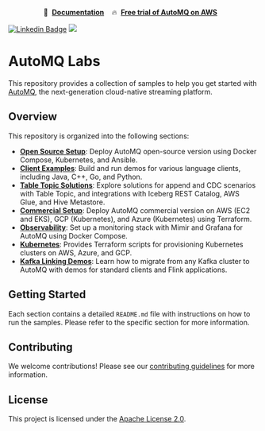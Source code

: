 <div align="center">
<p align="center">
  📑&nbsp <a
    href="https://www.automq.com/docs/automq/what-is-automq/overview?utm_source=github_automq"
    target="_blank"
  ><b>Documentation</b></a>&nbsp&nbsp&nbsp
  🔥&nbsp <a
    href="https://www.automq.com/docs/automq-cloud/getting-started/install-byoc-environment/aws/install-env-from-marketplace?utm_source=github_automq"
    target="_blank"
  ><b>Free trial of AutoMQ on AWS</b></a>&nbsp&nbsp&nbsp
</p>
</div>

[![Linkedin Badge](https://img.shields.io/badge/-LinkedIn-blue?style=flat-square&logo=Linkedin&logoColor=white&link=https://www.linkedin.com/company/automq)](https://www.linkedin.com/company/automq)
[![](https://badgen.net/badge/Slack/Join%20AutoMQ/0abd59?icon=slack)](https://join.slack.com/t/automq/shared_invite/zt-29h17vye9-thf31ebIVL9oXuRdACnOIA)


# AutoMQ Labs

This repository provides a collection of samples to help you get started with [AutoMQ](https://www.automq.com), the next-generation cloud-native streaming platform.

## Overview

This repository is organized into the following sections:

*   **[Open Source Setup](./opensource-setup/)**: Deploy AutoMQ open-source version using Docker Compose, Kubernetes, and Ansible.
*   **[Client Examples](./client-examples/)**: Build and run demos for various language clients, including Java, C++, Go, and Python.
*   **[Table Topic Solutions](./table-topic-solutions/)**: Explore solutions for append and CDC scenarios with Table Topic, and integrations with Iceberg REST Catalog, AWS Glue, and Hive Metastore.
*   **[Commercial Setup](./commercial-setup/)**: Deploy AutoMQ commercial version on AWS (EC2 and EKS), GCP (Kubernetes), and Azure (Kubernetes) using Terraform.
*   **[Observability](./observability/)**: Set up a monitoring stack with Mimir and Grafana for AutoMQ using Docker Compose.
*   **[Kubernetes](./kubernetes/)**: Provides Terraform scripts for provisioning Kubernetes clusters on AWS, Azure, and GCP.
*   **[Kafka Linking Demos](./kafka-linking-demos/)**: Learn how to migrate from any Kafka cluster to AutoMQ with demos for standard clients and Flink applications.

## Getting Started

Each section contains a detailed `README.md` file with instructions on how to run the samples. Please refer to the specific section for more information.

## Contributing

We welcome contributions! Please see our [contributing guidelines](./CONTRIBUTING.md) for more information.

## License

This project is licensed under the [Apache License 2.0](./LICENSE).
